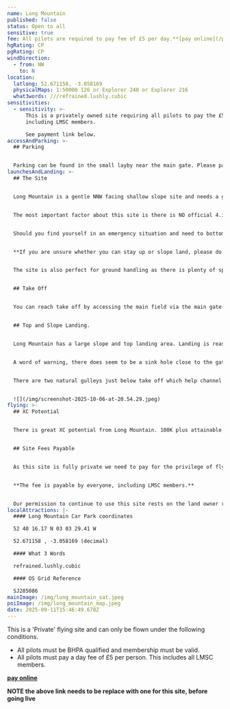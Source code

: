 ```yaml
---
name: Long Mountain
published: false
status: Open to all
sensitive: true
fee: All pilots are required to pay fee of £5 per day.**[pay online](/pay-fee)**
hgRating: CP
pgRating: CP
windDirection:
  - from: NW
    to: N
location:
  latlong: 52.671158, -3.058169
  physicalMaps: 1:50000 126 or Explorer 240 or Explorer 216
  what3words: ///refrained.lushly.cubic
sensitivities:
  - sensitivity: >-
      This is a privately owned site requiring all pilots to pay the £5 day fee,
      including LMSC members.

      See payment link below.
accessAndParking: >-
  ## Parking


  Parking can be found in the small layby near the main gate. Please park sensibly and do not block either the main gate or the gate to the side field. Doing so will jeopardise our right tofly. The farmer needs access to the land at all times. Please do not park in the lane or cause any obstruction to passing traffic. In the summer drier months it is possible to park just inside the gate on the grass. Do not under any circumstances drive your vehicle to take off or let any sheep or cattle out!
launchesAndLanding: >-
  ## The Site


  Long Mountain is a gentle NNW facing shallow slope site and needs a good 15mph plus wind to stay up. The site works well in stronger winds so a good strong lamch technique as recommended. As a general rule, if Llangollen is blown out then this site usually works, a forecast of 10mph+ is what you are looking for.


  The most important factor about this site is there is NO official 4.ittom leading options. You must either slope or top land at all times. There are no formal agreements with any land owners to use the fields below take off.


  Should you find yourself in an emergency situation and need to bottom laid then try to choose a field without crops or animals in please? If approached by the land owier olease be as courteous as possible, make your excuses and leave. There are no obvious gates or paths at the bottom of the site so getting back up top is going to be very difficult in deed.


  **If you are unsure whether you can stay up or slope land, please do not launch.**


  The site is also perfect for ground handling as there is plenty of space to practice in.


  ## Take Off


  You can reach take off by accessing the main field via the main gate(s). Walk straight forward up a slight incline where you will reach the top of the slope some 400 yards or so. Carry up is not difficult. The ideal wind direction is a NNW and will take a little bit of NW and up to N. It is NOT recommended you fly this site when the wind is coming directly from the W, NE or E direction. The site is also a perfect thermal site in the right conditions. Big height gains and long distances have been done from this site.


  ## Top and Slope Landing.


  Long Mountain has a large slope and top landing area. Landing is reasonably easy even for low airtime pilots. This is an ideal site to practice your slope landings. When it gets stro g you can drift back a long way and land quite safely.


  A word of warning, there does seem to be a sink hole close to the gates where the cars are parked. If landing here please be careful.


  There are two natural gulleys just below take off which help channel the wind and thermals up the face. Depending where you launch from it is not easy to see these gulley's before you are airborne. This is where the 'house' lift can usually be found. It is also a good idea to use the tops of the gulleys as a reference point to decide to slope land if the lift, has dropped. If you fly lower than the tops of the gialley there is a very good chance you will run out of landing options. The walk back up from this point is not an easy one so be warned. It is best to get on the slope before this happens.


  ![](/img/screenshot-2025-10-06-at-20.54.29.jpeg)
flying: >-
  ## XC Potential


  There is great XC potential from Long Mountain. 100K plus attainable. Corndon Hill and the Long Mynd are possibilities to aim for. Out in front are Moel Golfra and Rodney's Pillar. Another challenge is to gain enough height to fly to Rodney's and back. Height gains of as high as 4000' ato have been made. Bear in mind that just down the road is Welshpool Airfield where light aircraft and helicopters fly from. Please be very observant at all times. 


  ## Site Fees Payable


  As this site is fully private we need to pay for the privilege of flying there. There is a day fee of £5 per pilot payable online using this link **XXXXXX.** Cash is not accepted.


  **The fee is payable by everyone, including LMSC members.**


  Our permission to continue to use this site rests on the land owner recieving payments from every pilot that flys.
localAttractions: |-
  #### Long Mountain Car Park coordinates

  52 40 16.17 N 03 03 29.41 W

  52.671158 , -3.058169 (decimal)

  #### What 3 Words

  refrained.lushly.cubic

  #### OS Grid Reference

  SJ285086
mainImage: /img/long_mountain_sat.jpeg
poiImage: /img/long_mountain_map.jpeg
date: 2025-09-11T15:46:49.678Z
---
```

This is a 'Private' flying site and can only be flown under the following conditions.

* All pilots must be BHPA qualified and membership must be valid.
* All pilots must pay a day fee of £5 per person. This includes all LMSC members.

**[pay online](/pay-fee)**

**NOTE the above link needs to be replace with one for this site, before going live**